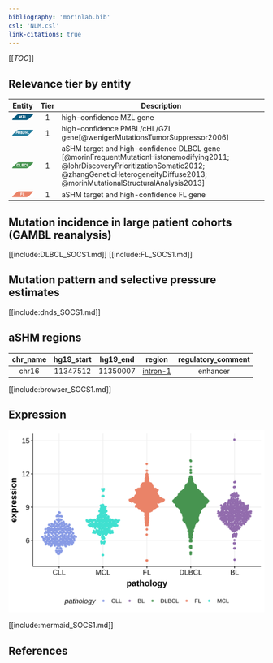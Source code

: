```yaml
---
bibliography: 'morinlab.bib'
csl: 'NLM.csl'
link-citations: true
---
```

[[_TOC_]]


## Relevance tier by entity

|Entity|Tier|Description                           |
|:------:|:----:|--------------------------------------|
|![MZL](images/icons/MZL_tier1.png)|1|high-confidence MZL gene|
|![PMBL](images/icons/PMBL_tier1.png)|1|high-confidence PMBL/cHL/GZL gene[@wenigerMutationsTumorSuppressor2006]|
|![DLBCL](images/icons/DLBCL_tier1.png) |1 | aSHM target and high-confidence DLBCL gene            [@morinFrequentMutationHistonemodifying2011; @lohrDiscoveryPrioritizationSomatic2012; @zhangGeneticHeterogeneityDiffuse2013; @morinMutationalStructuralAnalysis2013]|
|![FL](images/icons/FL_tier1.png)    |1 | aSHM target and high-confidence FL gene               |

## Mutation incidence in large patient cohorts (GAMBL reanalysis)

[[include:DLBCL_SOCS1.md]]
[[include:FL_SOCS1.md]]

## Mutation pattern and selective pressure estimates

[[include:dnds_SOCS1.md]]

## aSHM regions

|chr_name|hg19_start|hg19_end|region                                                                                         |regulatory_comment|
|:--------:|:----------:|:--------:|:-----------------------------------------------------------------------------------------------:|:------------------:|
|chr16   |11347512  |11350007|[intron-1](https://genome.ucsc.edu/s/rdmorin/GAMBL%20hg19?position=chr16%3A11347512%2D11350007)|enhancer          |


[[include:browser_SOCS1.md]]

## Expression
![](images/gene_expression/SOCS1_by_pathology.svg)
<!-- ORIGIN: wenigerMutationsTumorSuppressor2006a -->
<!-- PMBL: wenigerMutationsTumorSuppressor2006a -->
<!-- DLBCL: morinFrequentMutationHistonemodifying2011 -->

[[include:mermaid_SOCS1.md]]

## References
